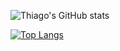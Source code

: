 ![Thiago's GitHub stats](https://github-readme-stats.vercel.app/api?username=thiagola92&show_icons=true&theme=default&count_private=true)

[![Top Langs](https://github-readme-stats.vercel.app/api/top-langs/?username=thiagola92&layout=compact&count_private=true)](https://github.com/anuraghazra/github-readme-stats)
